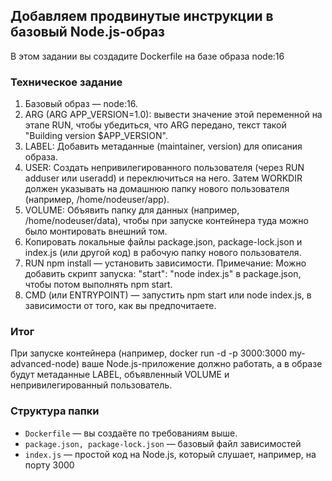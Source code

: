 ## Добавляем продвинутые инструкции в базовый Node.js-образ

В этом задании вы создадите Dockerfile на базе образа node:16

### Техническое задание

1. Базовый образ — node:16.
2. ARG (ARG APP_VERSION=1.0): вывести значение этой переменной на этапе RUN, чтобы убедиться, что ARG передано, текст такой "Building version $APP_VERSION".
3. LABEL: Добавить метаданные (maintainer, version) для описания образа.
4. USER: Создать непривилегированного пользователя (через RUN adduser или useradd) и переключиться на него. Затем WORKDIR должен указывать на домашнюю папку нового пользователя (например, /home/nodeuser/app).
5. VOLUME: Объявить папку для данных (например, /home/nodeuser/data), чтобы при запуске контейнера туда можно было монтировать внешний том.
6. Копировать локальные файлы package.json, package-lock.json и index.js (или другой код) в рабочую папку нового пользователя.
7. RUN npm install — установить зависимости. Примечание: Можно добавить скрипт запуска: "start": "node index.js" в package.json, чтобы потом выполнять npm start.
8. CMD (или ENTRYPOINT) — запустить npm start или node index.js, в зависимости от того, как вы предпочитаете.

### Итог

При запуске контейнера (например, docker run -d -p 3000:3000 my-advanced-node) ваше Node.js-приложение должно работать, а в образе будут метаданные LABEL, объявленный VOLUME и непривилегированный пользователь.

### Структура папки

- `Dockerfile` — вы создаёте по требованиям выше.
- `package.json, package-lock.json` — базовый файл зависимостей
- `index.js` — простой код на Node.js, который слушает, например, на порту 3000

